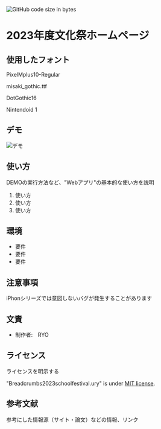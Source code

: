 ![GitHub code size in bytes](https://img.shields.io/github/languages/code-size/rakkochchch/2023schoolfestival.ury)

# 2023年度文化祭ホームページ

## 使用したフォント

PixelMplus10-Regular

misaki_gothic.ttf

DotGothic16

Nintendoid 1

## デモ

![デモ]([https://image-url.gif](https://rakkochchch.github.io/2023schoolfestival.ury/picture/2023%E5%B9%B4%E6%96%87%E5%8C%96%E7%A5%AD%E3%83%9B%E3%83%BC%E3%83%A0%20-%20Google%20Chrome%202023_09_09%2019_17_58.png))


## 使い方

DEMOの実行方法など、"Webアプリ"の基本的な使い方を説明

1. 使い方
2. 使い方
3. 使い方


## 環境

* 要件
* 要件
* 要件


## 注意事項
iPhonシリーズでは意図しないバグが発生することがあります



## 文責

* 制作者:　RYO


## ライセンス

ライセンスを明示する

"Breadcrumbs2023schoolfestival.ury" is under [MIT license](https://en.wikipedia.org/wiki/MIT_License).


## 参考文献

参考にした情報源（サイト・論文）などの情報、リンク
